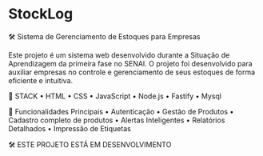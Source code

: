 # StockLog

🛠️ Sistema de Gerenciamento de Estoques para Empresas

Este projeto é um sistema web desenvolvido durante a Situação de Aprendizagem da primeira fase no SENAI.
O projeto foi desenvolvido para auxiliar empresas no controle e gerenciamento de seus estoques de forma eficiente e intuitiva. 

🔧 STACK
 • HTML
 • CSS
 • JavaScript
 • Node.js
 • Fastify
 • Mysql

🔐 Funcionalidades Principais
 • Autenticação
 • Gestão de Produtos
 • Cadastro completo de produtos
 • Alertas Inteligentes 
 • Relatórios Detalhados
 • Impressão de Etiquetas

🛠️ ESTE PROJETO ESTÁ EM DESENVOLVIMENTO
